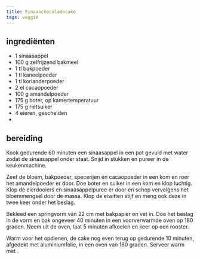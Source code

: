 ```yaml
---
title: Sinaaschocoladecake
tags: veggie
---
```


## ingrediënten
* 1 sinaasappel
* 100 g zelfrijzend bakmeel
* 1 tl bakpoeder
* 1 tl kaneelpoeder
* 1 tl korianderpoeder
* 2 el cacaopoeder
* 100 g amandelpoeder
* 175 g boter, op kamertemperatuur
* 175 g rietsuiker
* 4 eieren, gescheiden
* 

## bereiding
Kook gedurende 60 minuten een sinaasappel in een pot gevuld met water zodat de sinaasappel onder staat. Snijd in stukken en pureer in de keukenmachine.

Zeef de bloem, bakpoeder, specerijen en cacaopoeder in een kom en roer het amandelpoeder er door. Doe boter en suiker in een kom en klop luchtig. Klop de eierdooiers en sinaasappelpuree er door en schep vervolgens het bloemmengsel door de massa. Klop de eiwitten stijf en meng ook deze in twee keer onder het beslag.

Bekleed een springvorm van 22 cm met bakpapier en vet in. Doe het beslag in de vorm en bak ongeveer 40 minuten in een voorverwarmde oven op 180 graden. Neem uit de oven, laat 5 minuten afkoelen en keer op een rooster.

Warm voor het opdienen, de cake nog even terug op gedurende 10 minuten, afgedekt met aluminiumfolie, in een oven van 160 graden. Serveer warm met .

